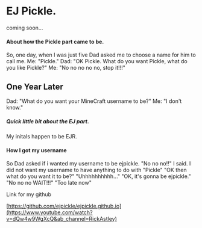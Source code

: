 # EJ Pickle.

coming soon...

#### About how the Pickle part came to be.

So, one day, when I was just five Dad asked me to choose a name for him to call me.
Me: "Pickle."
Dad: "OK Pickle. What do you want Pickle, what do you like Pickle?"
Me: "No no no no no, stop it!!!"
## One Year Later
Dad: "What do you want your MineCraft username to be?"
Me: "I don't know."
##### Quick little bit about the EJ part.
My initals happen to be EJR.
#### How I got my username
So Dad asked if i wanted my username to be ejpickle.
"No no no!!" I said.
I did not want my username to have anything to do with "Pickle"
"OK then what do you want it to be?"
"Uhhhhhhhhhh..."
"OK, it's gonna be ejpickle."
"No no no WAIT!!!"
"Too late now"


Link for my github


[https://github.com/ejpickle/ejpickle.github.io](https://www.youtube.com/watch?v=dQw4w9WgXcQ&ab_channel=RickAstley)
